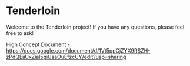 # Tenderloin

Welcome to the Tenderloin project! If you have any questions, please feel free to ask!

High Concept Document - https://docs.google.com/document/d/1Vt5ppCjZYX9RSZH-zPdQEjiUxZial5giUsaOuEfzcUY/edit?usp=sharing
